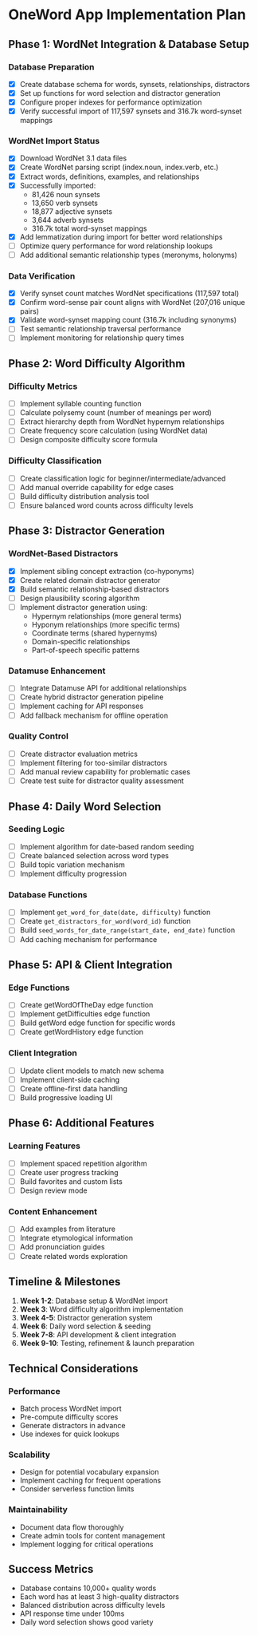 # OneWord App Implementation Plan

## Phase 1: WordNet Integration & Database Setup

### Database Preparation
- [x] Create database schema for words, synsets, relationships, distractors
- [x] Set up functions for word selection and distractor generation
- [x] Configure proper indexes for performance optimization
- [x] Verify successful import of 117,597 synsets and 316.7k word-synset mappings

### WordNet Import Status
- [x] Download WordNet 3.1 data files
- [x] Create WordNet parsing script (index.noun, index.verb, etc.)
- [x] Extract words, definitions, examples, and relationships
- [x] Successfully imported:
  - 81,426 noun synsets
  - 13,650 verb synsets
  - 18,877 adjective synsets
  - 3,644 adverb synsets
  - 316.7k total word-synset mappings
- [x] Add lemmatization during import for better word relationships
- [ ] Optimize query performance for word relationship lookups
- [ ] Add additional semantic relationship types (meronyms, holonyms)

### Data Verification
- [x] Verify synset count matches WordNet specifications (117,597 total)
- [x] Confirm word-sense pair count aligns with WordNet (207,016 unique pairs)
- [x] Validate word-synset mapping count (316.7k including synonyms)
- [ ] Test semantic relationship traversal performance
- [ ] Implement monitoring for relationship query times

## Phase 2: Word Difficulty Algorithm

### Difficulty Metrics
- [ ] Implement syllable counting function
- [ ] Calculate polysemy count (number of meanings per word)
- [ ] Extract hierarchy depth from WordNet hypernym relationships
- [ ] Create frequency score calculation (using WordNet data)
- [ ] Design composite difficulty score formula

### Difficulty Classification
- [ ] Create classification logic for beginner/intermediate/advanced
- [ ] Add manual override capability for edge cases
- [ ] Build difficulty distribution analysis tool
- [ ] Ensure balanced word counts across difficulty levels

## Phase 3: Distractor Generation

### WordNet-Based Distractors
- [x] Implement sibling concept extraction (co-hyponyms)
- [x] Create related domain distractor generator
- [x] Build semantic relationship-based distractors
- [ ] Design plausibility scoring algorithm
- [ ] Implement distractor generation using:
  - Hypernym relationships (more general terms)
  - Hyponym relationships (more specific terms)
  - Coordinate terms (shared hypernyms)
  - Domain-specific relationships
  - Part-of-speech specific patterns

### Datamuse Enhancement
- [ ] Integrate Datamuse API for additional relationships
- [ ] Create hybrid distractor generation pipeline
- [ ] Implement caching for API responses
- [ ] Add fallback mechanism for offline operation

### Quality Control
- [ ] Create distractor evaluation metrics
- [ ] Implement filtering for too-similar distractors
- [ ] Add manual review capability for problematic cases
- [ ] Create test suite for distractor quality assessment

## Phase 4: Daily Word Selection

### Seeding Logic
- [ ] Implement algorithm for date-based random seeding
- [ ] Create balanced selection across word types
- [ ] Build topic variation mechanism
- [ ] Implement difficulty progression

### Database Functions
- [ ] Implement `get_word_for_date(date, difficulty)` function
- [ ] Create `get_distractors_for_word(word_id)` function
- [ ] Build `seed_words_for_date_range(start_date, end_date)` function
- [ ] Add caching mechanism for performance

## Phase 5: API & Client Integration

### Edge Functions
- [ ] Create getWordOfTheDay edge function
- [ ] Implement getDifficulties edge function
- [ ] Build getWord edge function for specific words
- [ ] Create getWordHistory edge function

### Client Integration
- [ ] Update client models to match new schema
- [ ] Implement client-side caching
- [ ] Create offline-first data handling
- [ ] Build progressive loading UI

## Phase 6: Additional Features

### Learning Features
- [ ] Implement spaced repetition algorithm
- [ ] Create user progress tracking
- [ ] Build favorites and custom lists
- [ ] Design review mode

### Content Enhancement
- [ ] Add examples from literature
- [ ] Integrate etymological information
- [ ] Add pronunciation guides
- [ ] Create related words exploration

## Timeline & Milestones

1. **Week 1-2**: Database setup & WordNet import
2. **Week 3**: Word difficulty algorithm implementation
3. **Week 4-5**: Distractor generation system
4. **Week 6**: Daily word selection & seeding
5. **Week 7-8**: API development & client integration
6. **Week 9-10**: Testing, refinement & launch preparation

## Technical Considerations

### Performance
- Batch process WordNet import
- Pre-compute difficulty scores
- Generate distractors in advance
- Use indexes for quick lookups

### Scalability
- Design for potential vocabulary expansion
- Implement caching for frequent operations
- Consider serverless function limits

### Maintainability
- Document data flow thoroughly
- Create admin tools for content management
- Implement logging for critical operations

## Success Metrics

- Database contains 10,000+ quality words
- Each word has at least 3 high-quality distractors
- Balanced distribution across difficulty levels
- API response time under 100ms
- Daily word selection shows good variety 